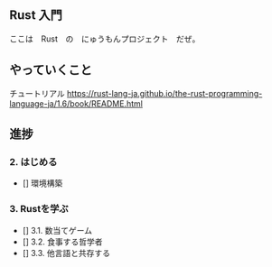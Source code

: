 ## Rust 入門
ここは　Rust　の　にゅうもんプロジェクト　だぜ。

## やっていくこと
チュートリアル
https://rust-lang-ja.github.io/the-rust-programming-language-ja/1.6/book/README.html

## 進捗
### 2. はじめる
- [] 環境構築
### 3. Rustを学ぶ
- [] 3.1. 数当てゲーム
- [] 3.2. 食事する哲学者
- [] 3.3. 他言語と共存する

